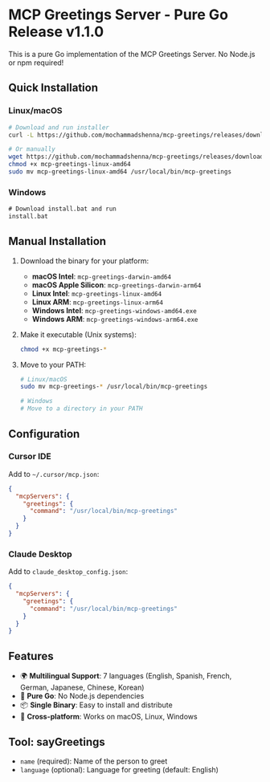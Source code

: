 # MCP Greetings Server - Pure Go Release v1.1.0

This is a pure Go implementation of the MCP Greetings Server. No Node.js or npm required!

## Quick Installation

### Linux/macOS
```bash
# Download and run installer
curl -L https://github.com/mochammadshenna/mcp-greetings/releases/download/v1.1.0/install.sh | bash

# Or manually
wget https://github.com/mochammadshenna/mcp-greetings/releases/download/v1.1.0/mcp-greetings-linux-amd64
chmod +x mcp-greetings-linux-amd64
sudo mv mcp-greetings-linux-amd64 /usr/local/bin/mcp-greetings
```

### Windows
```cmd
# Download install.bat and run
install.bat
```

## Manual Installation

1. Download the binary for your platform:
   - **macOS Intel**: `mcp-greetings-darwin-amd64`
   - **macOS Apple Silicon**: `mcp-greetings-darwin-arm64`
   - **Linux Intel**: `mcp-greetings-linux-amd64`
   - **Linux ARM**: `mcp-greetings-linux-arm64`
   - **Windows Intel**: `mcp-greetings-windows-amd64.exe`
   - **Windows ARM**: `mcp-greetings-windows-arm64.exe`

2. Make it executable (Unix systems):
   ```bash
   chmod +x mcp-greetings-*
   ```

3. Move to your PATH:
   ```bash
   # Linux/macOS
   sudo mv mcp-greetings-* /usr/local/bin/mcp-greetings
   
   # Windows
   # Move to a directory in your PATH
   ```

## Configuration

### Cursor IDE
Add to `~/.cursor/mcp.json`:
```json
{
  "mcpServers": {
    "greetings": {
      "command": "/usr/local/bin/mcp-greetings"
    }
  }
}
```

### Claude Desktop
Add to `claude_desktop_config.json`:
```json
{
  "mcpServers": {
    "greetings": {
      "command": "/usr/local/bin/mcp-greetings"
    }
  }
}
```

## Features

- 🌍 **Multilingual Support**: 7 languages (English, Spanish, French, German, Japanese, Chinese, Korean)
- 🚀 **Pure Go**: No Node.js dependencies
- 📦 **Single Binary**: Easy to install and distribute
- 🔧 **Cross-platform**: Works on macOS, Linux, Windows

## Tool: sayGreetings

- `name` (required): Name of the person to greet
- `language` (optional): Language for greeting (default: English)
